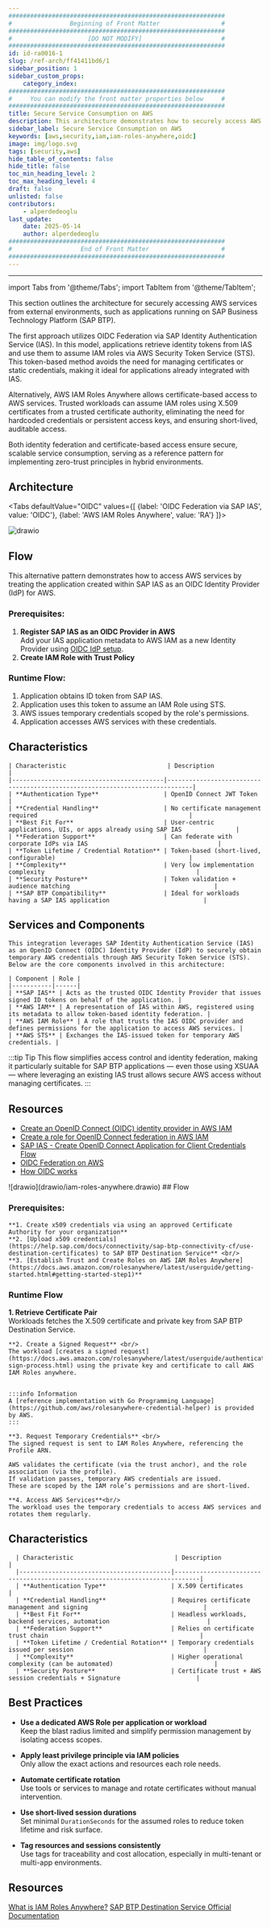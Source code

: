 ```yaml
---
############################################################
#                Beginning of Front Matter                 #
############################################################
#                     [DO NOT MODIFY]                      #
############################################################
id: id-ra0016-1 
slug: /ref-arch/ff41411bd6/1
sidebar_position: 1
sidebar_custom_props:
    category_index:
############################################################
#     You can modify the front matter properties below     #
############################################################
title: Secure Service Consumption on AWS
description: This architecture demonstrates how to securely access AWS services from applications running outside of AWS.
sidebar_label: Secure Service Consumption on AWS
keywords: [aws,security,iam,iam-roles-anywhere,oidc]
image: img/logo.svg
tags: [security,aws]
hide_table_of_contents: false
hide_title: false
toc_min_heading_level: 2
toc_max_heading_level: 4
draft: false
unlisted: false
contributors:
    - alperdedeoglu
last_update:
    date: 2025-05-14
    author: alperdedeoglu
############################################################
#                   End of Front Matter                    #
############################################################
---
```


---
import Tabs from '@theme/Tabs';
import TabItem from '@theme/TabItem';



This section outlines the architecture for securely accessing AWS services from external environments, such as applications running on SAP Business Technology Platform (SAP BTP).

The first approach utilizes OIDC Federation via SAP Identity Authentication Service (IAS). In this model, applications retrieve identity tokens from IAS and use them to assume IAM roles via AWS Security Token Service (STS). This token-based method avoids the need for managing certificates or static credentials, making it ideal for applications already integrated with IAS.

Alternatively, AWS IAM Roles Anywhere allows certificate-based access to AWS services. Trusted workloads can assume IAM roles using X.509 certificates from a trusted certificate authority, eliminating the need for hardcoded credentials or persistent access keys, and ensuring short-lived, auditable access.

Both identity federation and certificate-based access ensure secure, scalable service consumption, serving as a reference pattern for implementing zero-trust principles in hybrid environments.

## Architecture

<Tabs
  defaultValue="OIDC"
  values={[
    {label: 'OIDC Federation via SAP IAS', value: 'OIDC'},
    {label: 'AWS IAM Roles Anywhere', value: 'RA'}
  ]}>
<TabItem value="OIDC">

![drawio](drawio/oidc-sts.drawio)

## Flow
This alternative pattern demonstrates how to access AWS services by treating the application created within SAP IAS as an OIDC Identity Provider (IdP) for AWS.

### Prerequisites:

1. **Register SAP IAS as an OIDC Provider in AWS**  
Add your IAS application metadata to AWS IAM as a new Identity Provider using [OIDC IdP setup](https://docs.aws.amazon.com/IAM/latest/UserGuide/id_roles_providers_create_oidc.html).
2. **Create IAM Role with Trust Policy**  

### Runtime Flow: 

1. Application obtains ID token from SAP IAS.
2. Application uses this token to assume an IAM Role using STS.
3. AWS issues temporary credentials scoped by the role's permissions.
4. Application accesses AWS services with these credentials.

## Characteristics
    | Characteristic                            | Description                                                                 |
    |------------------------------------------|-----------------------------------------------------------------------------|
    | **Authentication Type**                  | OpenID Connect JWT Token                                            |
    | **Credential Handling**                  | No certificate management required                                          |
    | **Best Fit For**                         | User-centric applications, UIs, or apps already using SAP IAS               |
    | **Federation Support**                   | Can federate with corporate IdPs via IAS                                    |
    | **Token Lifetime / Credential Rotation** | Token-based (short-lived, configurable)                                     |
    | **Complexity**                           | Very low implementation complexity                                          |
    | **Security Posture**                     | Token validation + audience matching                                        |
    | **SAP BTP Compatibility**                | Ideal for workloads having a SAP IAS application                          |

 
  ## Services and Components
    This integration leverages SAP Identity Authentication Service (IAS) as an OpenID Connect (OIDC) Identity Provider (IdP) to securely obtain temporary AWS credentials through AWS Security Token Service (STS). Below are the core components involved in this architecture:

    | Component | Role |
    |-----------|------|
    | **SAP IAS** | Acts as the trusted OIDC Identity Provider that issues signed ID tokens on behalf of the application. |
    | **AWS IAM** | A representation of IAS within AWS, registered using its metadata to allow token-based identity federation. |
    | **AWS IAM Role** | A role that trusts the IAS OIDC provider and defines permissions for the application to access AWS services. |
    | **AWS STS** | Exchanges the IAS-issued token for temporary AWS credentials. |

   :::tip Tip
   This flow simplifies access control and identity federation, making it particularly suitable for SAP BTP applications — even those using XSUAA — where leveraging an existing IAS trust allows secure AWS access without managing certificates.
   :::
  ## Resources
  - [Create an OpenID Connect (OIDC) identity provider in AWS IAM](https://docs.aws.amazon.com/IAM/latest/UserGuide/id_roles_providers_create_oidc.html)
  - [Create a role for OpenID Connect federation in AWS IAM](https://docs.aws.amazon.com/IAM/latest/UserGuide/id_roles_create_for-idp_oidc.html)
  - [SAP IAS - Create OpenID Connect Application for Client Credentials Flow](https://help.sap.com/docs/cloud-identity-services/cloud-identity-services/client-cred-create-openid-connect-application-for-client-credentials-flow)
  - [OIDC Federation on AWS](https://docs.aws.amazon.com/IAM/latest/UserGuide/id_roles_providers_oidc.html)
  - [How OIDC works](https://openid.net/developers/how-connect-works/)

   </TabItem>

  <TabItem value="RA">
   ![drawio](drawio/iam-roles-anywhere.drawio)
  ## Flow

  ### Prerequisites:
    **1. Create x509 credentials via using an approved Certificate Authority for your organization**  
    **2. [Upload x509 credentials](https://help.sap.com/docs/connectivity/sap-btp-connectivity-cf/use-destination-certificates) to SAP BTP Destination Service** <br/>
    **3. [Establish Trust and Create Roles on AWS IAM Roles Anywhere](https://docs.aws.amazon.com/rolesanywhere/latest/userguide/getting-started.html#getting-started-step1)**   
  
  ### Runtime Flow
  **1. Retrieve Certificate Pair** <br/>
  Workloads fetches the X.509 certificate and private key from SAP BTP Destination Service.

    **2. Create a Signed Request** <br/>
    The workload [creates a signed request](https://docs.aws.amazon.com/rolesanywhere/latest/userguide/authentication-sign-process.html) using the private key and certificate to call AWS IAM Roles anywhere.


    :::info Information
    A [reference implementation with Go Programming Language](https://github.com/aws/rolesanywhere-credential-helper) is provided by AWS. 
    :::

    **3. Request Temporary Credentials** <br/>
    The signed request is sent to IAM Roles Anywhere, referencing the Profile ARN.

    AWS validates the certificate (via the trust anchor), and the role association (via the profile).
    If validation passes, temporary AWS credentials are issued.
    These are scoped by the IAM role’s permissions and are short-lived.

    **4. Access AWS Services**<br/>
    The workload uses the temporary credentials to access AWS services and rotates them regularly.

   ## Characteristics 
   
      | Characteristic                            | Description                                                                 |
      |------------------------------------------|-----------------------------------------------------------------------------|
      | **Authentication Type**                  | X.509 Certificates                                                          |
      | **Credential Handling**                  | Requires certificate management and signing                                |
      | **Best Fit For**                         | Headless workloads, backend services, automation                           |
      | **Federation Support**                   | Relies on certificate trust chain                                          |
      | **Token Lifetime / Credential Rotation** | Temporary credentials issued per session                                    |
      | **Complexity**                           | Higher operational complexity (can be automated)                            |
      | **Security Posture**                     | Certificate trust + AWS session credentials + Signature                     |
        
## Best Practices


- **Use a dedicated AWS Role per application or workload**  
  Keep the blast radius limited and simplify permission management by isolating access scopes.

- **Apply least privilege principle via IAM policies**  
  Only allow the exact actions and resources each role needs.

- **Automate certificate rotation**  
  Use tools or services to manage and rotate certificates without manual intervention.


- **Use short-lived session durations**  
  Set minimal `DurationSeconds` for the assumed roles to reduce token lifetime and risk surface.


- **Tag resources and sessions consistently**  
  Use tags for traceability and cost allocation, especially in multi-tenant or multi-app environments.

## Resources

[What is IAM Roles Anywhere?](https://docs.aws.amazon.com/rolesanywhere/latest/userguide/introduction.html)
[SAP BTP Destination Service Official Documentation](https://help.sap.com/docs/connectivity/sap-btp-connectivity-cf/destination-service)
  </TabItem>
</Tabs>


